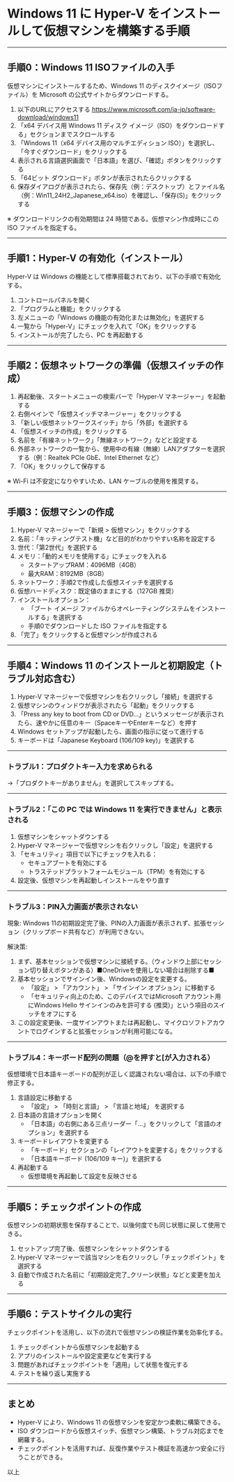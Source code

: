 # Windows 11 に Hyper-V をインストールして仮想マシンを構築する手順

---

## 手順0：Windows 11 ISOファイルの入手

仮想マシンにインストールするため、Windows 11 のディスクイメージ（ISOファイル）を Microsoft の公式サイトからダウンロードする。

1.  以下のURLにアクセスする
    https://www.microsoft.com/ja-jp/software-download/windows11
2.  「x64 デバイス用 Windows 11 ディスク イメージ（ISO）をダウンロードする」セクションまでスクロールする
3.  「Windows 11（x64 デバイス用のマルチエディション ISO）」を選択し、「今すぐダウンロード」をクリックする
4.  表示される言語選択画面で「日本語」を選び、「確認」ボタンをクリックする
5.  「64ビット ダウンロード」ボタンが表示されたらクリックする
6.  保存ダイアログが表示されたら、保存先（例：デスクトップ）とファイル名（例：Win11_24H2_Japanese_x64.iso）を確認し、「保存(S)」をクリックする

※ ダウンロードリンクの有効期間は 24 時間である。仮想マシン作成時にこの ISO ファイルを指定する。

---

## 手順1：Hyper-V の有効化（インストール）

Hyper-V は Windows の機能として標準搭載されており、以下の手順で有効化する。

1.  コントロールパネルを開く
2.  「プログラムと機能」をクリックする
3.  左メニューの「Windows の機能の有効化または無効化」を選択する
4.  一覧から「Hyper-V」にチェックを入れて「OK」をクリックする
5.  インストールが完了したら、PC を再起動する

---

## 手順2：仮想ネットワークの準備（仮想スイッチの作成）

1.  再起動後、スタートメニューの検索バーで「Hyper-V マネージャー」を起動する
2.  右側ペインで「仮想スイッチマネージャー」をクリックする
3.  「新しい仮想ネットワークスイッチ」から「外部」を選択する
4.  「仮想スイッチの作成」をクリックする
5.  名前を「有線ネットワーク」「無線ネットワーク」などと設定する
6.  外部ネットワークの一覧から、使用中の有線（無線）LANアダプターを選択する（例：Realtek PCIe GbE、Intel Ethernet など）
7.  「OK」をクリックして保存する

※ Wi-Fi は不安定になりやすいため、LAN ケーブルの使用を推奨する。

---

## 手順3：仮想マシンの作成

1.  Hyper-V マネージャーで「新規 > 仮想マシン」をクリックする
2.  名前：「キッティングテスト機」など目的がわかりやすい名称を設定する
3.  世代：「第2世代」を選択する
4.  メモリ：「動的メモリを使用する」にチェックを入れる
    *   スタートアップRAM：4096MB（4GB）
    *   最大RAM：8192MB（8GB）
5.  ネットワーク：手順2で作成した仮想スイッチを選択する
6.  仮想ハードディスク：既定値のままにする（127GB 推奨）
7.  インストールオプション：
    *   「ブート イメージ ファイルからオペレーティングシステムをインストールする」を選択する
    *   手順0でダウンロードした ISO ファイルを指定する
8.  「完了」をクリックすると仮想マシンが作成される

---

## 手順4：Windows 11 のインストールと初期設定（トラブル対応含む）

1.  Hyper-V マネージャーで仮想マシンを右クリックし「接続」を選択する
2.  仮想マシンのウィンドウが表示されたら「起動」をクリックする
3.  「Press any key to boot from CD or DVD...」というメッセージが表示されたら、速やかに任意のキー（SpaceキーやEnterキーなど）を押す
4.  Windows セットアップが起動したら、画面の指示に従って進行する
5.  キーボードは「Japanese Keyboard (106/109 key)」を選択する

---

### トラブル1：プロダクトキー入力を求められる

→「プロダクトキーがありません」を選択してスキップする。

---

### トラブル2：「この PC では Windows 11 を実行できません」と表示される

1.  仮想マシンをシャットダウンする
2.  Hyper-V マネージャーで仮想マシンを右クリックし「設定」を選択する
3.  「セキュリティ」項目で以下にチェックを入れる：
    *   セキュアブートを有効にする
    *   トラステッドプラットフォームモジュール（TPM）を有効にする
4.  設定後、仮想マシンを再起動しインストールをやり直す

---

### トラブル3：PIN入力画面が表示されない

現象: Windows 11の初期設定完了後、PINの入力画面が表示されず、拡張セッション（クリップボード共有など）が利用できない。

解決策:
1.  まず、基本セッションで仮想マシンに接続する。（ウィンドウ上部にセッション切り替えボタンがある）■OneDriveを使用しない場合は削除する■
2.  基本セッションでサインイン後、Windowsの設定を変更する。
    *   「設定」 > 「アカウント」 > 「サインイン オプション」に移動する
    *   「セキュリティ向上のため、このデバイスではMicrosoft アカウント用にWindows Hello サインインのみを許可する (推奨)」という項目のスイッチをオフにする
3.  この設定変更後、一度サインアウトまたは再起動し、マイクロソフトアカウントでログインすると拡張セッションが利用可能になる。

---

### トラブル4：キーボード配列の問題（@を押すと[が入力される）

仮想環境で日本語キーボードの配列が正しく認識されない場合は、以下の手順で修正する。
1.  言語設定に移動する
    *   「設定」 > 「時刻と言語」 > 「言語と地域」 を選択する
2.  日本語の言語オプションを開く
    *   「日本語」の右側にある三点リーダー「…」をクリックして「言語のオプション」を選択する
3.  キーボードレイアウトを変更する
    *   「キーボード」セクションの「レイアウトを変更する」をクリックする
    *   「日本語キーボード (106/109 キー)」を選択する
4.  再起動する
    *   仮想環境を再起動して設定を反映させる

---

## 手順5：チェックポイントの作成

仮想マシンの初期状態を保存することで、以後何度でも同じ状態に戻して使用できる。

1.  セットアップ完了後、仮想マシンをシャットダウンする
2.  Hyper-V マネージャーで該当マシンを右クリックし「チェックポイント」を選択する
3.  自動で作成された名前に「初期設定完了_クリーン状態」などと変更を加える

---

## 手順6：テストサイクルの実行

チェックポイントを活用し、以下の流れで仮想マシンの検証作業を効率化する。

1.  チェックポイントから仮想マシンを起動する
2.  アプリのインストールや設定変更などを実行する
3.  問題があればチェックポイントを「適用」して状態を復元する
4.  テストを繰り返し実施する

---

## まとめ

*   Hyper-V により、Windows 11 の仮想マシンを安定かつ柔軟に構築できる。
*   ISO ダウンロードから仮想スイッチ、仮想マシン構築、トラブル対応までを網羅する。
*   チェックポイントを活用すれば、反復作業やテスト検証を高速かつ安全に行うことができる。

以上